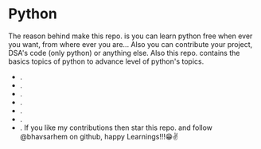 # Python
The reason behind make this repo. is you can learn python free when ever you want, from where ever you are...
Also you can contribute your project, DSA's code (only python) or anything else.
Also this repo. contains the basics topics of python to advance level of python's topics.
* .
* .
* .
* .
* .
* .
* .
If you like my contributions then star this repo. and follow @bhavsarhem on github, happy Learnings!!!😁✌️
